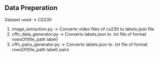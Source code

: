 ## Data Preperation

Dataset used -> CS230

1. image_extraction.py -> Converts video files of cs230 to labels.json file
2. cffn_data_generator.py -> Converts labels.json to .txt file of format rowsOf(file_path label)
3. cffn_pairs_generator.py -> Converts labels.json to .txt file of format rowsOf(file_path label) pairs
